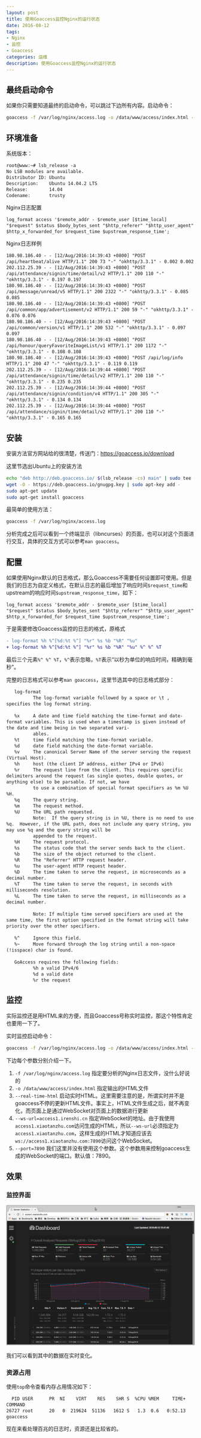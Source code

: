 ```yaml
---
layout: post
title: 使用Goaccess监控Nginx的运行状态
date: 2016-08-12
tags:
- Nginx
- 监控
- Goaccess
categories: 运维
description: 使用Goaccess监控Nginx的运行状态
---
```

## 最终启动命令

如果你只需要知道最终的启动命令，可以跳过下边所有内容。启动命令：
```bash
goaccess -f /var/log/nginx/access.log -o /data/www/access/index.html --real-time-html --ws-url=access1.xiaotanzhu.com
```

## 环境准备
系统版本：
```
root@www:~# lsb_release -a
No LSB modules are available.
Distributor ID: Ubuntu
Description:    Ubuntu 14.04.2 LTS
Release:        14.04
Codename:       trusty
```
Nginx日志配置
```nginx
log_format access '$remote_addr - $remote_user [$time_local] "$request" $status $body_bytes_sent "$http_referer" "$http_user_agent" $http_x_forwarded_for $request_time $upstream_response_time';
```
Nginx日志样例
```
180.98.186.40 - - [12/Aug/2016:14:39:43 +0800] "POST /api/heartbeat/alive HTTP/1.1" 200 73 "-" "okhttp/3.3.1" - 0.002 0.002
202.112.25.39 - - [12/Aug/2016:14:39:43 +0800] "POST /api/attendance/signin/time/detail/v2 HTTP/1.1" 200 110 "-" "okhttp/3.3.1" - 0.197 0.197
180.98.186.40 - - [12/Aug/2016:14:39:43 +0800] "POST /api/message/unread/v5 HTTP/1.1" 200 2322 "-" "okhttp/3.3.1" - 0.085 0.085
180.98.186.40 - - [12/Aug/2016:14:39:43 +0800] "POST /api/common/app/advertisement/v2 HTTP/1.1" 200 59 "-" "okhttp/3.3.1" - 0.076 0.076
180.98.186.40 - - [12/Aug/2016:14:39:43 +0800] "POST /api/common/version/v1 HTTP/1.1" 200 532 "-" "okhttp/3.3.1" - 0.097 0.097
180.98.186.40 - - [12/Aug/2016:14:39:43 +0800] "POST /api/honour/queryFavoriteImageList/v1 HTTP/1.1" 200 1172 "-" "okhttp/3.3.1" - 0.108 0.108
180.98.186.40 - - [12/Aug/2016:14:39:43 +0800] "POST /api/log/info HTTP/1.1" 200 47 "-" "okhttp/3.3.1" - 0.119 0.119
202.112.25.39 - - [12/Aug/2016:14:39:44 +0800] "POST /api/attendance/signin/time/detail/v2 HTTP/1.1" 200 110 "-" "okhttp/3.3.1" - 0.235 0.235
202.112.25.39 - - [12/Aug/2016:14:39:44 +0800] "POST /api/attendance/signin/condition/v4 HTTP/1.1" 200 305 "-" "okhttp/3.3.1" - 0.134 0.134
202.112.25.39 - - [12/Aug/2016:14:39:44 +0800] "POST /api/attendance/signin/time/detail/v2 HTTP/1.1" 200 110 "-" "okhttp/3.3.1" - 0.165 0.165
```
## 安装

安装方法官方网站给的很清楚，传送门：https://goaccess.io/download

这里节选出Ubuntu上的安装方法
```bash
echo "deb http://deb.goaccess.io/ $(lsb_release -cs) main" | sudo tee -a /etc/apt/sources.list.d/goaccess.list
wget -O - https://deb.goaccess.io/gnugpg.key | sudo apt-key add - 
sudo apt-get update
sudo apt-get install goaccess
```
最简单的使用方法：
```bash
goaccess -f /var/log/nginx/access.log
```
分析完成之后可以看到一个终端显示（libncurses）的页面，也可以对这个页面进行交互，具体的交互方式可以参考`man goaccess`。

## 配置

如果使用Nginx默认的日志格式，那么Goaccess不需要任何设置即可使用。但是我们的日志为自定义格式，在默认日志的最后增加了响应时间`$request_time`和upstream的响应时间`$upstream_response_time`，如下：
```nginx
log_format access '$remote_addr - $remote_user [$time_local] "$request" $status $body_bytes_sent "$http_referer" "$http_user_agent" $http_x_forwarded_for $request_time $upstream_response_time';
```

于是需要修改Goaccess监控的日志的格式，原格式
```diff
- log-format %h %^[%d:%t %^] "%r" %s %b "%R" "%u"
+ log-format %h %^[%d:%t %^] "%r" %s %b "%R" "%u" %^ %^ %T
```
最后三个元素`%^ %^ %T`，`%^`表示忽略，`%T`表示“以秒为单位的响应时间，精确到毫秒”。

完整的日志格式可以参考`man goaccess`，这里节选其中的日志格式部分：

       log-format
              The log-format variable followed by a space or \t , specifies the log format string.

       %x     A date and time field matching the time-format and date-format variables. This is used when a timestamp is given instead of the date and time being in two separated vari‐
              ables.
       %t     time field matching the time-format variable.
       %d     date field matching the date-format variable.
       %v     The canonical Server Name of the server serving the request (Virtual Host).
       %h     host (the client IP address, either IPv4 or IPv6)
       %r     The request line from the client. This requires specific delimiters around the request (as single quotes, double quotes, or anything else) to be parsable. If not, we have
              to use a combination of special format specifiers as %m %U %H.
       %q     The query string.
       %m     The request method.
       %U     The URL path requested.
              Note:  If the query string is in %U, there is no need to use %q.  However, if the URL path, does not include any query string, you may use %q and the query string will be
              appended to the request.
       %H     The request protocol.
       %s     The status code that the server sends back to the client.
       %b     The size of the object returned to the client.
       %R     The "Referrer" HTTP request header.
       %u     The user-agent HTTP request header.
       %D     The time taken to serve the request, in microseconds as a decimal number.
       %T     The time taken to serve the request, in seconds with milliseconds resolution.
       %L     The time taken to serve the request, in milliseconds as a decimal number.

              Note: If multiple time served specifiers are used at the same time, the first option specified in the format string will take priority over the other specifiers.

       %^     Ignore this field.
       %~     Move forward through the log string until a non-space (!isspace) char is found.

       GoAccess requires the following fields:
              %h a valid IPv4/6
              %d a valid date
              %r the request


## 监控

实际监控还是用HTML来的方便，而且Goaccess号称实时监控，那这个特性肯定也要用一下了。

实时监控启动命令：
```bash
goaccess -f /var/log/nginx/access.log -o /data/www/access/index.html --real-time-html --ws-url=access1.xiaotanzhu.com
```

下边每个参数分别介绍一下。

1. `-f /var/log/nginx/access.log` 指定要分析的Nginx日志文件，没什么好说的
2. `-o /data/www/access/index.html` 指定输出的HTML文件
3. `--real-time-html` 启动实时HTML。这里需要注意的是，所谓实时并不是goaccess不停的更新HTML文件。事实上，HTML文件生成之后，就不再变化，而页面上是通过WebSocket对页面上的数据进行更新
4. `--ws-url=access1.irenshi.cn` 指定WebSocket的地址。由于我使用`access1.xiaotanzhu.com`访问生成的HTML，所以`--ws-url`必须指定为`access1.xiaotanzhu.com`，这样生成的HTML才知道应该去`ws://access1.xiaotanzhu.com:7890`访问这个WebSocket。
5. `--port=7890` 我们这里并没有使用这个参数。这个参数用来控制goaccess生成的WebSocket的端口。默认值：7890。

## 效果

### 监控界面

![](/upload/images/10.png)

我们可以看到其中的数据在实时变化。

### 资源占用

使用`top`命令查看内存占用情况如下：
```
  PID USER      PR  NI    VIRT    RES    SHR S  %CPU %MEM     TIME+ COMMAND
26727 root      20   0  219624  51136   1612 S   1.3  0.6   0:52.13 goaccess
```
现在来看处理百兆的日志时，资源还是比较省的。
